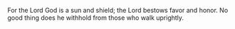 For the Lord God is a sun and shield; the Lord bestows favor and honor. No good thing does he withhold from those who walk uprightly.
